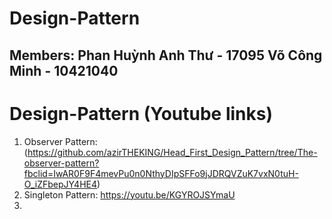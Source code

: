 # Design-Pattern

## Members: Phan Huỳnh Anh Thư - 17095 Võ Công Minh - 10421040
# Design-Pattern (Youtube links)
1. Observer Pattern:(https://github.com/azirTHEKING/Head_First_Design_Pattern/tree/The-observer-pattern?fbclid=IwAR0F9F4mevPu0n0NthyDIpSFFo9jJDRQVZuK7vxN0tuH-O_iZFbepJY4HE4)
2. Singleton Pattern: https://youtu.be/KGYROJSYmaU
3. 
